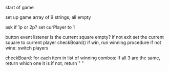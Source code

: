 start of game

set up game
array of 9 strings, all empty

ask if 1p or 2p?
set curPlayer to 1

button event listener
is the current square empty? if not exit
set the current square to current player
checkBoard()
if win, run winning procedure
if not wine:
  switch players

checkBoard:
for each item in list of winning combos:
  if all 3 are the same, return which one it is
  if not, return " "

